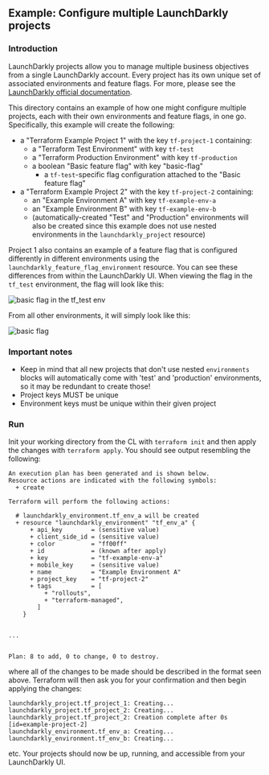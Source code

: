 ## Example: Configure multiple LaunchDarkly projects

### Introduction

LaunchDarkly projects allow you to manage multiple business objectives from a single LaunchDarkly account. Every project has its own unique set of associated environments and feature flags. For more, please see the [LaunchDarkly official documentation](https://docs.launchdarkly.com/home/managing-flags/projects).

This directory contains an example of how one might configure multiple projects, each with their own environments and feature flags, in one go. Specifically, this example will create the following:

- a "Terraform Example Project 1" with the key `tf-project-1` containing:
  - a "Terraform Test Environment" with key `tf-test`
  - a "Terraform Production Environment" with key `tf-production`
  - a boolean "Basic feature flag" with key "basic-flag"
    - a `tf-test`-specific flag configuration attached to the "Basic feature flag"
- a "Terraform Example Project 2" with the key `tf-project-2` containing:
  - an "Example Environment A" with key `tf-example-env-a`
  - an "Example Environment B" with key `tf-example-env-b`
  - (automatically-created "Test" and "Production" environments will also be created since this example does not use nested environments in the `launchdarkly_project` resource)

Project 1 also contains an example of a feature flag that is configured differently in different environments using the `launchdarkly_feature_flag_environment` resource. You can see these differences from within the LaunchDarkly UI. When viewing the flag in the `tf_test` environment, the flag will look like this:

![basic flag in the tf_test env](../assets/images/multiple-proj-basic-env-flag.png)

From all other environments, it will simply look like this:

![basic flag](../assets/images/multiple-proj-basic-flag.png)

### Important notes

- Keep in mind that all new projects that don't use nested `environments` blocks will automatically come with 'test' and 'production' environments, so it may be redundant to create those!
- Project keys MUST be unique
- Environment keys must be unique within their given project

### Run

Init your working directory from the CL with `terraform init` and then apply the changes with `terraform apply`. You should see output resembling the following:

```
An execution plan has been generated and is shown below.
Resource actions are indicated with the following symbols:
  + create

Terraform will perform the following actions:

  # launchdarkly_environment.tf_env_a will be created
  + resource "launchdarkly_environment" "tf_env_a" {
      + api_key        = (sensitive value)
      + client_side_id = (sensitive value)
      + color          = "ff00ff"
      + id             = (known after apply)
      + key            = "tf-example-env-a"
      + mobile_key     = (sensitive value)
      + name           = "Example Environment A"
      + project_key    = "tf-project-2"
      + tags           = [
          + "rollouts",
          + "terraform-managed",
        ]
    }


...


Plan: 8 to add, 0 to change, 0 to destroy.
```

where all of the changes to be made should be described in the format seen above. Terraform will then ask you for your confirmation and then begin applying the changes:

```
launchdarkly_project.tf_project_1: Creating...
launchdarkly_project.tf_project_2: Creating...
launchdarkly_project.tf_project_2: Creation complete after 0s [id=example-project-2]
launchdarkly_environment.tf_env_a: Creating...
launchdarkly_environment.tf_env_b: Creating...
```

etc. Your projects should now be up, running, and accessible from your LaunchDarkly UI.
